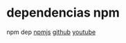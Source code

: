 # dependencias npm
npm dep
[npmjs](https://www.npmjs.com/package/md-links-check)
[github](https://github.com/markdown-it/linkify-it)
[youtube](https://youtube.com1)
